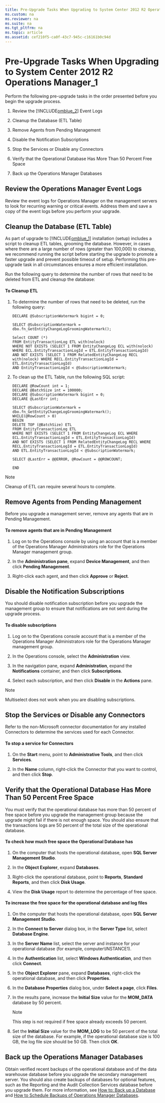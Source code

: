 ```yaml
---
title: Pre-Upgrade Tasks When Upgrading to System Center 2012 R2 Operations Manager_1
ms.custom: na
ms.reviewer: na
ms.suite: na
ms.tgt_pltfrm: na
ms.topic: article
ms.assetid: cef210f5-ca0f-43c7-945c-c16161b0c94d
---
```

# Pre-Upgrade Tasks When Upgrading to System Center 2012 R2 Operations Manager_1
Perform the following pre\-upgrade tasks in the order presented before you begin the upgrade process.

1.  Review the [!INCLUDE[omblue_2](./Token/omblue_2_md.md)] Event Logs

2.  Cleanup the Database \(ETL Table\)

3.  Remove Agents from Pending Management

4.  Disable the Notification Subscriptions

5.  Stop the Services or Disable any Connectors

6.  Verify that the Operational Database Has More Than 50 Percent Free Space

7.  Back up the Operations Manager Databases

## Review the Operations Manager Event Logs
Review the event logs for Operations Manager on the management servers to look for recurring warning or critical events. Address them and save a copy of the event logs before you perform your upgrade.

## Cleanup the Database \(ETL Table\)
As part of upgrade to [!INCLUDE[omblue_1](./Token/omblue_1_md.md)] installation \(setup\) includes a script to cleanup ETL tables, grooming the database.  However, in cases where there are a large number of rows \(greater than 100,000\) to cleanup, we recommend running the script before starting the upgrade to promote a faster upgrade and prevent possible timeout of setup. Performing this pre\-upgrade task in all circumstances ensures a more efficient installation.

Run the following query to determine the number of rows that need to be deleted from ETL and cleanup the database:

#### To Cleanup ETL

1.  To determine the number of rows that need to be deleted, run the following query:

    ```
    DECLARE @SubscriptionWatermark bigint = 0;

    SELECT @SubscriptionWatermark = dbo.fn_GetEntityChangeLogGroomingWatermark();

    Select COUNT (*)
    FROM EntityTransactionLog ETL with(nolock)
    WHERE NOT EXISTS (SELECT 1 FROM EntityChangeLog ECL with(nolock) WHERE ECL.EntityTransactionLogId = ETL.EntityTransactionLogId)
    AND NOT EXISTS (SELECT 1 FROM RelatedEntityChangeLog RECL with(nolock) WHERE RECL.EntityTransactionLogId = ETL.EntityTransactionLogId)
    AND EntityTransactionLogId < @SubscriptionWatermark;

    ```

2.  To clean up the ETL Table, run the following SQL script:

    ```
    DECLARE @RowCount int = 1;
    DECLARE @BatchSize int = 100000;
    DECLARE @SubscriptionWatermark bigint = 0;
    DECLARE @LastErr int;

    SELECT @SubscriptionWatermark = dbo.fn_GetEntityChangeLogGroomingWatermark();
    WHILE(@RowCount > 0)
    BEGIN 
    DELETE TOP (@BatchSize) ETL
    FROM EntityTransactionLog ETL
    WHERE NOT EXISTS (SELECT 1 FROM EntityChangeLog ECL WHERE ECL.EntityTransactionLogId = ETL.EntityTransactionLogId)
    AND NOT EXISTS (SELECT 1 FROM RelatedEntityChangeLog RECL WHERE RECL.EntityTransactionLogId = ETL.EntityTransactionLogId)
    AND ETL.EntityTransactionLogId < @SubscriptionWatermark;

    SELECT @LastErr = @@ERROR, @RowCount = @@ROWCOUNT;

    END
    ```

> [!NOTE]
> Cleanup of ETL can require several hours to complete.

## Remove Agents from Pending Management
Before you upgrade a management server, remove any agents that are in Pending Management.

#### To remove agents that are in Pending Management

1.  Log on to the Operations console by using an account that is a member of the Operations Manager Administrators role for the Operations Manager management group.

2.  In the **Administration pane**, expand **Device Management**, and then click **Pending Management**.

3.  Right\-click each agent, and then click **Approve** or **Reject**.

## Disable the Notification Subscriptions
You should disable notification subscription before you upgrade the management group to ensure that notifications are not sent during the upgrade process.

#### To disable subscriptions

1.  Log on to the Operations console account that is a member of the Operations Manager Administrators role for the Operations Manager management group.

2.  In the Operations console, select the **Administration** view.

3.  In the navigation pane, expand **Administration**, expand the **Notifications** container, and then click **Subscriptions**.

4.  Select each subscription, and then click **Disable** in the **Actions** pane.

> [!NOTE]
> Multiselect does not work when you are disabling subscriptions.

## Stop the Services or Disable any Connectors
Refer to the non\-Microsoft connector documentation for any installed Connectors to determine the services used for each Connector.

#### To stop a service for Connectors

1.  On the **Start** menu, point to **Administrative Tools**, and then click **Services**.

2.  In the **Name** column, right\-click the Connector that you want to control, and then click **Stop**.

## Verify that the Operational Database Has More Than 50 Percent Free Space
You must verify that the operational database has more than 50 percent of free space before you upgrade the management group because the upgrade might fail if there is not enough space. You should also ensure that the transactions logs are 50 percent of the total size of the operational database.

#### To check how much free space the Operational Database has

1.  On the computer that hosts the operational database, open **SQL Server Management Studio**.

2.  In the **Object Explorer**, expand **Databases**.

3.  Right\-click the operational database, point to **Reports**, **Standard Reports**, and then click **Disk Usage**.

4.  View the **Disk Usage** report to determine the percentage of free space.

#### To increase the free space for the operational database and log files

1.  On the computer that hosts the operational database, open **SQL Server Management Studio**.

2.  In the **Connect to Server** dialog box, in the **Server Type** list, select **Database Engine**.

3.  In the **Server Name** list, select the server and instance for your operational database \(for example, computer\\INSTANCE1\).

4.  In the **Authentication** list, select **Windows Authentication**, and then click **Connect**.

5.  In the **Object Explorer** pane, expand **Databases**, right\-click the operational database, and then click **Properties**.

6.  In the **Database Properties** dialog box, under **Select a page**, click **Files**.

7.  In the results pane, increase the **Initial Size** value for the **MOM\_DATA** database by 50 percent.

    > [!NOTE]
    > This step is not required if free space already exceeds 50 percent.

8.  Set the **Initial Size** value for the **MOM\_LOG** to be 50 percent of the total size of the database. For example, if the operational database size is 100 GB, the log file size should be 50 GB. Then click **OK**.

## Back up the Operations Manager Databases
Obtain verified recent backups of the operational database and of the data warehouse database before you upgrade the secondary management server. You should also create backups of databases for optional features, such as the Reporting and the Audit Collection Services database before you upgrade them. For more information, see [How to: Back up a Database](http://go.microsoft.com/fwlink/p/?LinkId=220190) and [How to Schedule Backups of Operations Manager Databases](assetId:///301b7af3-3695-41b5-b91c-e1a672bce591).


